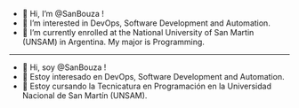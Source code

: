 - 👋 Hi, I’m @SanBouza !
- 👀 I’m interested in DevOps, Software Development and Automation.
- 🌱 I’m currently enrolled at the National University of San Martin (UNSAM) in Argentina. My major is Programming.
---
- 👋 Hi, soy @SanBouza !
- 👀 Estoy interesado en DevOps, Software Development and Automation.
- 🌱 Estoy cursando la Tecnicatura en Programación en la Universidad Nacional de San Martín (UNSAM). 
